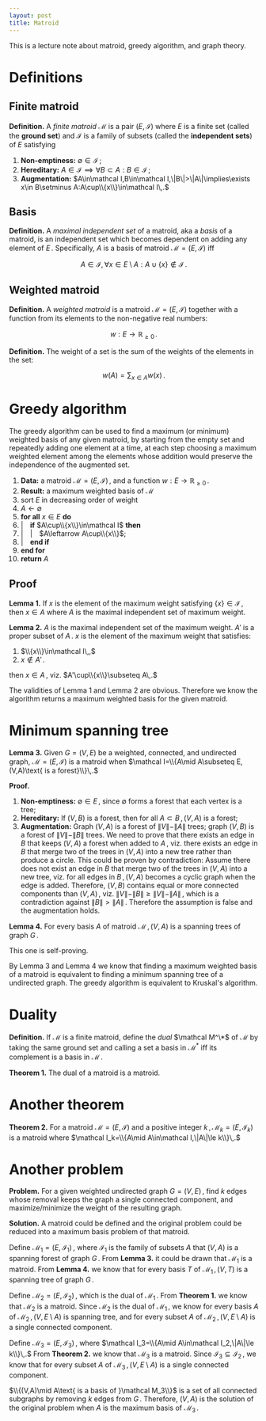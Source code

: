 ```yaml
---
layout: post
title: Matroid
---
```


This is a lecture note about matroid, greedy algorithm, and graph theory.

# Definitions

## Finite matroid

__Definition.__ A _finite matroid_ $\mathcal M$ is a pair $(E, \mathcal I)$ where $E$ is a finite set (called the __ground set__) and $\mathcal I$ is a family of subsets (called the __independent sets__) of $E$ satisfying

1. __Non-emptiness:__ $\emptyset\in\mathcal I\,;$
1. __Hereditary:__ $A\in\mathcal I\implies\forall B\subset A:B\in\mathcal I\,;$
1. __Augmentation:__ $A\in\mathcal I,B\in\mathcal I,\|B\|>\|A\|\implies\exists x\in B\setminus A:A\cup\\{x\\}\in\mathcal I\,.$

## Basis

__Definition.__ A _maximal independent set_ of a matroid, aka a _basis_ of a matroid, is an independent set which becomes dependent on adding any element of $E\,.$ Specifically, $A$ is a basis of matroid $\mathcal M=(E, \mathcal I)$ iff

$$A\in\mathcal I, \forall x\in E\setminus A:A\cup\{x\}\notin\mathcal I\,.$$

## Weighted matroid

__Definition.__ A _weighted matroid_ is a matroid $\mathcal M=(E, \mathcal I)$ together with a function from its elements to the non-negative real numbers:

$$w:E\to\mathbb R_{\ge0}\,.$$

__Definition.__ The weight of a set is the sum of the weights of the elements in the set:

$$w(A)=\sum_{x\in A}w(x)\,.$$

# Greedy algorithm

The greedy algorithm can be used to find a maximum (or minimum) weighted basis of any given matroid, by starting from the empty set and repeatedly adding one element at a time, at each step choosing a maximum weighted element among the elements whose addition would preserve the independence of the augmented set.

1. __Data:__ a matroid $\mathcal M=(E, \mathcal I)\,,$ and a function $w:E\to\mathbb R_{\ge0}\,.$
1. __Result:__ a maximum weighted basis of $\mathcal M$
1. sort $E$ in decreasing order of weight
1. $A\leftarrow\emptyset$
1. __for all__ $x\in E$ __do__
1. \|&emsp;__if__ $A\cup\\{x\\}\in\mathcal I$ __then__
1. \|&emsp;\|&emsp;$A\leftarrow A\cup\\{x\\}$;
1. \|&emsp;__end if__
1. __end for__
1. __return__ $A$

## Proof

__Lemma 1.__ If $x$ is the element of the maximum weight satisfying $\{x\}\in \mathcal I\,,$ then $x\in A$ where $A$ is the maximal independent set of maximum weight.

__Lemma 2.__ $A$ is the maximal independent set of the maximum weight. $A'$ is a proper subset of $A\,.$ $x$ is the element of the maximum weight that satisfies:

1. $\\{x\\}\in\mathcal I\,,$
1. $x\notin A'\,.$

then $x\in A\,,$ viz. $A'\cup\\{x\\}\subseteq A\,.$

The validities of Lemma 1 and Lemma 2 are obvious. Therefore we know the algorithm returns a maximum weighted basis for the given matroid.

# Minimum spanning tree

__Lemma 3.__ Given $G=(V,E)$ be a weighted, connected, and undirected graph, $\mathcal M=(E, \mathcal I)$ is a matroid when $\mathcal I=\\{A\mid A\subseteq E,(V,A)\text{ is a forest}\\}\,.$

__Proof.__

1. __Non-emptiness:__ $\emptyset\in E\,,$ since $\emptyset$ forms a forest that each vertex is a tree;
1. __Hereditary:__ If $(V,B)$ is a forest, then for all $A\subset B\,,\,(V,A)$ is a forest;
1. __Augmentation:__ Graph $(V,A)$ is a forest of $\|V\|-\|A\|$ trees; graph $(V,B)$ is a forest of $\|V\|-\|B\|$ trees. We need to prove that there exists an edge in $B$ that keeps $(V,A)$ a forest when added to $A\,,$ viz. there exists an edge in $B$ that merge two of the trees in $(V,A)$ into a new tree rather than produce a circle. This could be proven by contradiction: Assume there does not exist an edge in $B$ that merge two of the trees in $(V,A)$ into a new tree, viz. for all edges in $B\,,\,(V,A)$ becomes a cyclic graph when the edge is added. Therefore, $(V,B)$ contains equal or more connected components than $(V,A)\,,$ viz. $\|V\|-\|B\|\ge\|V\|-\|A\|\,,$ which is a contradiction against $\|B\|>\|A\|\,.$ Therefore the assumption is false and the augmentation holds.

__Lemma 4.__ For every basis $A$ of matroid $\mathcal M\,,\,(V,A)$ is a spanning trees of graph $G\,.$

This one is self-proving.

By Lemma 3 and Lemma 4 we know that finding a maximum weighted basis of a matroid is equivalent to finding a minimum spanning tree of a undirected graph. The greedy algorithm is equivalent to Kruskal's algorithm.

# Duality

__Definition.__ If $\mathcal M$ is a finite matroid, define the _dual_ $\mathcal M^\*$ of $\mathcal M$ by taking the same ground set and calling a set a basis in $\mathcal M^*$ iff its complement is a basis in $\mathcal M\,.$

__Theorem 1.__ The dual of a matroid is a matroid.

# Another theorem

__Theorem 2.__ For a matroid $\mathcal M=(E,\mathcal I)$ and a positive integer $k\,,\,\mathcal M_k=(E,\mathcal I_k)$ is a matroid where $\mathcal I_k=\\{A\mid A\in\mathcal I,\|A\|\le k\\}\,.$

# Another problem

__Problem.__ For a given weighted undirected graph $G=(V, E)\,,$ find $k$ edges whose removal keeps the graph a single connected component, and maximize/minimize the weight of the resulting graph.

__Solution.__ A matroid could be defined and the original problem could be reduced into a maximum basis problem of that matroid.

Define $\mathcal M_1=(E,\mathcal I_1)\,,$ where $\mathcal I_1$ is the family of subsets $A$ that $(V,A)$ is a spanning forest of graph $G\,.$ From __Lemma 3.__ it could be drawn that $\mathcal M_1$ is a matroid. From __Lemma 4.__ we know that for every basis $T$ of $\mathcal M_1\,,\,(V,T)$ is a spanning tree of graph $G\,.$

Define $\mathcal M_2=(E,\mathcal I_2)\,,$ which is the dual of $\mathcal M_1\,.$ From __Theorem 1.__ we know that $\mathcal M_2$ is a matroid. Since $\mathcal M_2$ is the dual of $\mathcal M_1\,,$ we know for every basis $A$ of $\mathcal M_2\,,\,(V,E\setminus A)$ is spanning tree, and for every subset $A$ of $\mathcal M_2\,,\,(V,E\setminus A)$ is a single connected component.

Define $\mathcal M_3=(E,\mathcal I_3)\,,$ where $\mathcal I_3=\\{A\mid A\in\mathcal I_2,\|A\|\le k\\}\,.$ From __Theorem 2.__ we know that $\mathcal M_3$ is a matroid. Since $\mathcal I_3\subseteq\mathcal I_2\,,$ we know that for every subset $A$ of $\mathcal M_3\,,\,(V,E\setminus A)$ is a single connected component.

$\\{(V,A)\mid A\text{ is a basis of }\mathcal M_3\\}$ is a set of all connected subgraphs by removing $k$ edges from $G\,.$ Therefore, $(V,A)$ is the solution of the original problem when $A$ is the maximum basis of $\mathcal M_3\,.$
